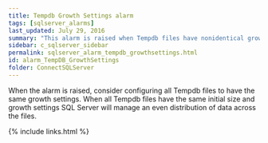 ```yaml
---
title: Tempdb Growth Settings alarm
tags: [sqlserver_alarms]
last_updated: July 29, 2016
summary: "This alarm is raised when Tempdb files have nonidentical growth settings."
sidebar: c_sqlserver_sidebar
permalink: sqlserver_alarm_tempdb_growthsettings.html
id: alarm_TempDB_GrowthSettings
folder: ConnectSQLServer
---
```





When the alarm is raised, consider configuring all Tempdb files to have the same growth settings. When all Tempdb files have the same initial size and growth settings SQL Server will manage an even distribution of data across the files.

{% include links.html %}
